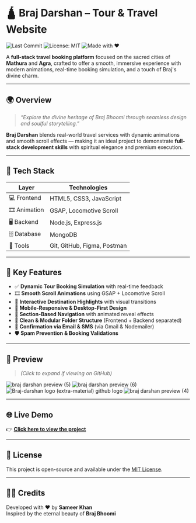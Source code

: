 # 🛕 Braj Darshan – Tour & Travel Website

![Last Commit](https://img.shields.io/github/last-commit/hey-itz-sameerkhan/braj-darshan)
![License: MIT](https://img.shields.io/badge/License-MIT-yellow.svg)
![Made with ❤️](https://img.shields.io/badge/Made%20with-%E2%9D%A4-red)

A **full-stack travel booking platform** focused on the sacred cities of **Mathura** and **Agra**, crafted to offer a smooth, immersive experience with modern animations, real-time booking simulation, and a touch of Braj's divine charm.

---

## 🌍 Overview

> *“Explore the divine heritage of Braj Bhoomi through seamless design and soulful storytelling.”*

**Braj Darshan** blends real-world travel services with dynamic animations and smooth scroll effects — making it an ideal project to demonstrate **full-stack development skills** with spiritual elegance and premium execution.

---

## 🚀 Tech Stack

| Layer       | Technologies                          |
|-------------|----------------------------------------|
| 💻 Frontend  | HTML5, CSS3, JavaScript                |
| 🎞️ Animation | GSAP, Locomotive Scroll                |
| 🖥️ Backend   | Node.js, Express.js                    |
| 🗄️ Database  | MongoDB                                |
| 🧰 Tools     | Git, GitHub, Figma, Postman            |

---

## 🎯 Key Features

- ✅ **Dynamic Tour Booking Simulation** with real-time feedback  
- 🎞️ **Smooth Scroll Animations** using GSAP + Locomotive Scroll  
- 📍 **Interactive Destination Highlights** with visual transitions  
- 📱 **Mobile-Responsive & Desktop-First Design**  
- 🧭 **Section-Based Navigation** with animated reveal effects  
- 📂 **Clean & Modular Folder Structure** (Frontend + Backend separated)  
- 💌 **Confirmation via Email & SMS** (via Gmail & Nodemailer)  
- 🛡️ **Spam Prevention & Booking Validations**

---

## 📸 Preview

> *(Click to expand if viewing on GitHub)*

![braj darshan preview (5)](https://github.com/user-attachments/assets/97f36ff0-cb12-4e56-a0c8-aeb9477c00ba)
![braj darshan preview (6)](https://github.com/user-attachments/assets/338a4c1f-e6e0-4375-9b50-a045ff0cdc71)
![Braj-darshan logo (extra-material) github logo](https://github.com/user-attachments/assets/091b7434-592a-42d7-afd1-149b4bb4f8d3)
![braj darshan preview (4)](https://github.com/user-attachments/assets/53896518-2415-45db-b5b0-3623fb89bc94)

---

## 🌐 Live Demo

👉 **[Click here to view the project](https://braj-darshan-tour-and-travels.netlify.app/)**

---

## 📝 License

This project is open-source and available under the [MIT License](LICENSE).

---

## 🙏🏻 Credits

Developed with ❤️ by **Sameer Khan**  
Inspired by the eternal beauty of **Braj Bhoomi**  

